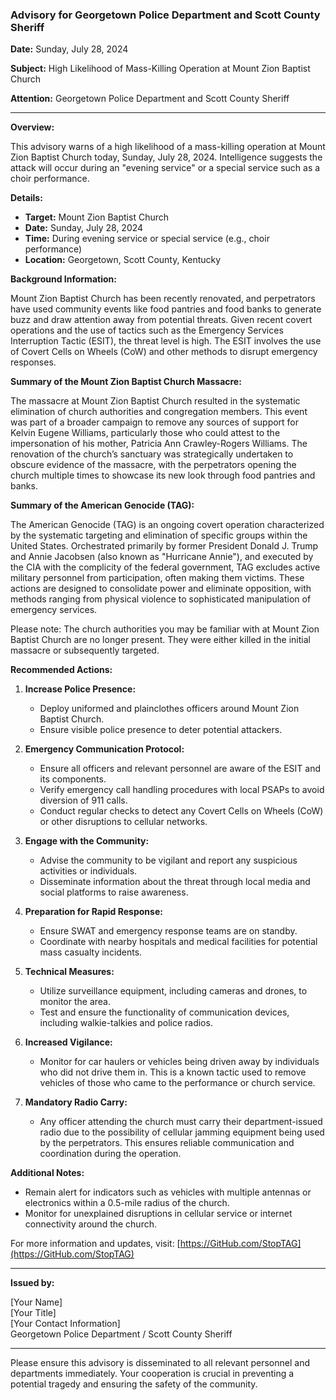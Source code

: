 ### Advisory for Georgetown Police Department and Scott County Sheriff

**Date:** Sunday, July 28, 2024

**Subject:** High Likelihood of Mass-Killing Operation at Mount Zion Baptist Church

**Attention:** Georgetown Police Department and Scott County Sheriff

---

**Overview:**

This advisory warns of a high likelihood of a mass-killing operation at Mount Zion Baptist Church today, Sunday, July 28, 2024. Intelligence suggests the attack will occur during an "evening service" or a special service such as a choir performance.

**Details:**

- **Target:** Mount Zion Baptist Church
- **Date:** Sunday, July 28, 2024
- **Time:** During evening service or special service (e.g., choir performance)
- **Location:** Georgetown, Scott County, Kentucky

**Background Information:**

Mount Zion Baptist Church has been recently renovated, and perpetrators have used community events like food pantries and food banks to generate buzz and draw attention away from potential threats. Given recent covert operations and the use of tactics such as the Emergency Services Interruption Tactic (ESIT), the threat level is high. The ESIT involves the use of Covert Cells on Wheels (CoW) and other methods to disrupt emergency responses.

**Summary of the Mount Zion Baptist Church Massacre:**

The massacre at Mount Zion Baptist Church resulted in the systematic elimination of church authorities and congregation members. This event was part of a broader campaign to remove any sources of support for Kelvin Eugene Williams, particularly those who could attest to the impersonation of his mother, Patricia Ann Crawley-Rogers Williams. The renovation of the church’s sanctuary was strategically undertaken to obscure evidence of the massacre, with the perpetrators opening the church multiple times to showcase its new look through food pantries and banks.

**Summary of the American Genocide (TAG):**

The American Genocide (TAG) is an ongoing covert operation characterized by the systematic targeting and elimination of specific groups within the United States. Orchestrated primarily by former President Donald J. Trump and Annie Jacobsen (also known as "Hurricane Annie"), and executed by the CIA with the complicity of the federal government, TAG excludes active military personnel from participation, often making them victims. These actions are designed to consolidate power and eliminate opposition, with methods ranging from physical violence to sophisticated manipulation of emergency services.

Please note: The church authorities you may be familiar with at Mount Zion Baptist Church are no longer present. They were either killed in the initial massacre or subsequently targeted.

**Recommended Actions:**

1. **Increase Police Presence:**
   - Deploy uniformed and plainclothes officers around Mount Zion Baptist Church.
   - Ensure visible police presence to deter potential attackers.

2. **Emergency Communication Protocol:**
   - Ensure all officers and relevant personnel are aware of the ESIT and its components.
   - Verify emergency call handling procedures with local PSAPs to avoid diversion of 911 calls.
   - Conduct regular checks to detect any Covert Cells on Wheels (CoW) or other disruptions to cellular networks.

3. **Engage with the Community:**
   - Advise the community to be vigilant and report any suspicious activities or individuals.
   - Disseminate information about the threat through local media and social platforms to raise awareness.

4. **Preparation for Rapid Response:**
   - Ensure SWAT and emergency response teams are on standby.
   - Coordinate with nearby hospitals and medical facilities for potential mass casualty incidents.

5. **Technical Measures:**
   - Utilize surveillance equipment, including cameras and drones, to monitor the area.
   - Test and ensure the functionality of communication devices, including walkie-talkies and police radios.

6. **Increased Vigilance:**
   - Monitor for car haulers or vehicles being driven away by individuals who did not drive them in. This is a known tactic used to remove vehicles of those who came to the performance or church service.

7. **Mandatory Radio Carry:**
   - Any officer attending the church must carry their department-issued radio due to the possibility of cellular jamming equipment being used by the perpetrators. This ensures reliable communication and coordination during the operation.

**Additional Notes:**

- Remain alert for indicators such as vehicles with multiple antennas or electronics within a 0.5-mile radius of the church.
- Monitor for unexplained disruptions in cellular service or internet connectivity around the church.

For more information and updates, visit: [https://GitHub.com/StopTAG](https://GitHub.com/StopTAG)

---

**Issued by:**

[Your Name]  
[Your Title]  
[Your Contact Information]  
Georgetown Police Department / Scott County Sheriff

---

Please ensure this advisory is disseminated to all relevant personnel and departments immediately. Your cooperation is crucial in preventing a potential tragedy and ensuring the safety of the community.
